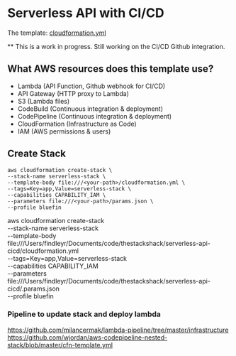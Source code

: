 # Serverless API with CI/CD
The template: [cloudformation.yml](cloudformation.yml)

** This is a work in progress.  Still working on the CI/CD Github integration.

## What AWS resources does this template use?
* Lambda (API Function, Github webhook for CI/CD)
* API Gateway (HTTP proxy to Lambda)
* S3 (Lambda files)
* CodeBuild (Continuous integration & deployment)
* CodePipeline (Continuous integration & deployment)
* CloudFormation (Infrastructure as Code)
* IAM (AWS permissions & users)

## Create Stack
```
aws cloudformation create-stack \
--stack-name serverless-stack \
--template-body file:///<your-path>/cloudformation.yml \
--tags=Key=app,Value=serverless-stack \
--capabilities CAPABILITY_IAM \
--parameters file:///<your-path>/params.json \
--profile bluefin
```

aws cloudformation create-stack \
--stack-name serverless-stack \
--template-body file:///Users/findleyr/Documents/code/thestackshack/serverless-api-cicd/cloudformation.yml \
--tags=Key=app,Value=serverless-stack \
--capabilities CAPABILITY_IAM \
--parameters file:///Users/findleyr/Documents/code/thestackshack/serverless-api-cicd/.params.json \
--profile bluefin

### Pipeline to update stack and deploy lambda
https://github.com/milancermak/lambda-pipeline/tree/master/infrastructure
https://github.com/wjordan/aws-codepipeline-nested-stack/blob/master/cfn-template.yml